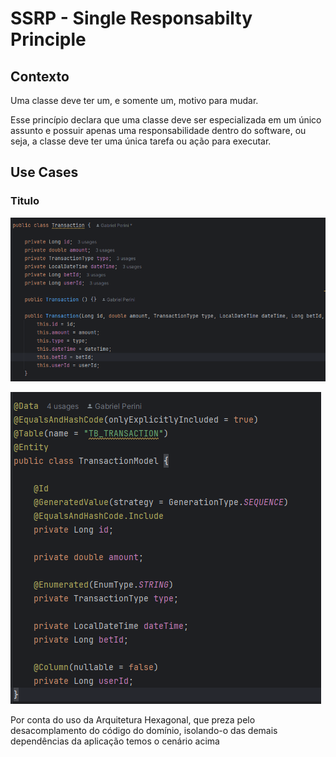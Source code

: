 # SSRP - Single Responsabilty Principle

## Contexto
 Uma classe deve ter um, e somente um, motivo para mudar.

Esse princípio declara que uma classe deve ser especializada em um único assunto e possuir apenas uma responsabilidade dentro do software, ou seja, a classe deve ter uma única tarefa ou ação para executar.


## Use Cases

### Titulo

![alt text](screens/transaction.png)

![alt text](screens/transactionModel.png)

Por conta do uso da Arquitetura Hexagonal, que preza pelo desacomplamento do código do domínio, isolando-o das demais dependências da aplicação temos o cenário acima
